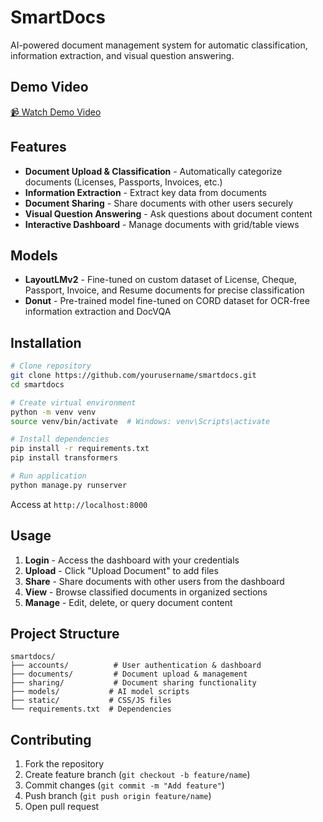 # SmartDocs

AI-powered document management system for automatic classification, information extraction, and visual question answering. 


## Demo Video

[📹 Watch Demo Video](https://youtu.be/jNIeMRsMjMQ)

## Features

- **Document Upload & Classification** - Automatically categorize documents (Licenses, Passports, Invoices, etc.)
- **Information Extraction** - Extract key data from documents 
- **Document Sharing** - Share documents with other users securely
- **Visual Question Answering** - Ask questions about document content
- **Interactive Dashboard** - Manage documents with grid/table views

## Models

- **LayoutLMv2** - Fine-tuned on custom dataset of License, Cheque, Passport, Invoice, and Resume documents for precise classification
- **Donut** - Pre-trained model fine-tuned on CORD dataset for OCR-free information extraction and DocVQA

## Installation

```bash
# Clone repository
git clone https://github.com/yourusername/smartdocs.git
cd smartdocs

# Create virtual environment
python -m venv venv
source venv/bin/activate  # Windows: venv\Scripts\activate

# Install dependencies
pip install -r requirements.txt
pip install transformers

# Run application
python manage.py runserver
```

Access at `http://localhost:8000`

## Usage

1. **Login** - Access the dashboard with your credentials
2. **Upload** - Click "Upload Document" to add files
3. **Share** - Share documents with other users from the dashboard
4. **View** - Browse classified documents in organized sections
5. **Manage** - Edit, delete, or query document content

## Project Structure

```
smartdocs/
├── accounts/          # User authentication & dashboard
├── documents/         # Document upload & management
├── sharing/           # Document sharing functionality
├── models/           # AI model scripts
├── static/           # CSS/JS files
└── requirements.txt  # Dependencies
```

## Contributing

1. Fork the repository
2. Create feature branch (`git checkout -b feature/name`)
3. Commit changes (`git commit -m "Add feature"`)
4. Push branch (`git push origin feature/name`)
5. Open pull request
